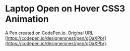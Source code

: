 # Laptop Open on Hover CSS3 Animation

A Pen created on CodePen.io. Original URL: [https://codepen.io/designersnest/pen/gOaXPbr](https://codepen.io/designersnest/pen/gOaXPbr).

